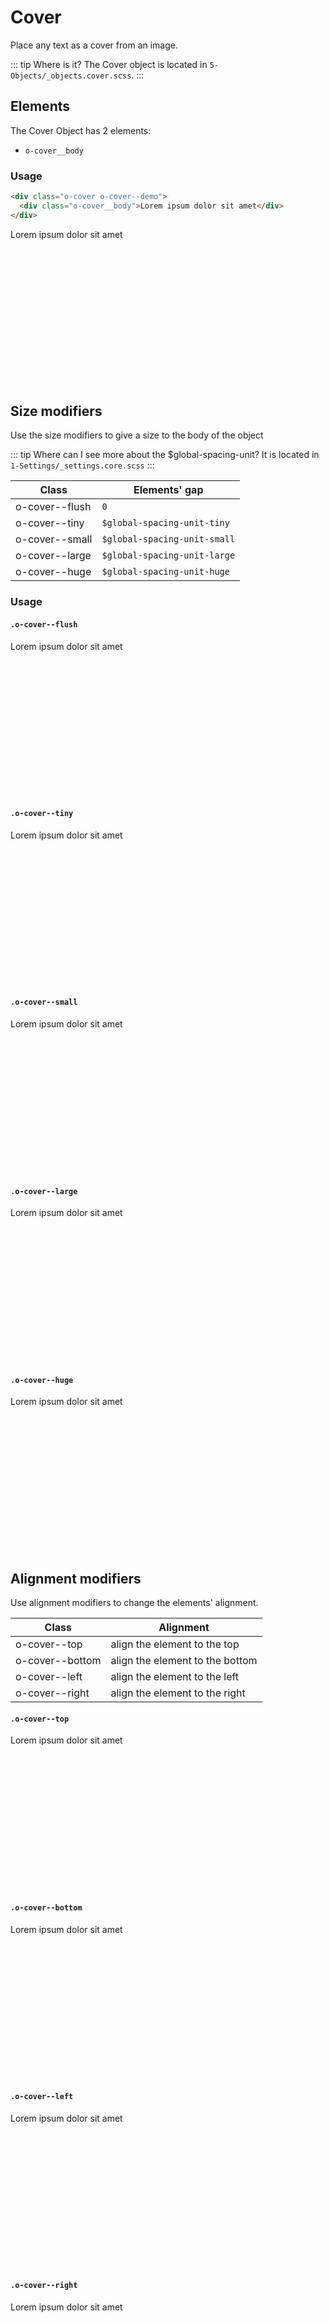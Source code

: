 # Cover

Place any text as a cover from an image.

::: tip Where is it?
The Cover object is located in `5-Objects/_objects.cover.scss`.
:::

## Elements

The Cover Object has 2 elements:

- `o-cover__body`

### Usage

```html
<div class="o-cover o-cover--demo">
  <div class="o-cover__body">Lorem ipsum dolor sit amet</div>
</div>
```

<div class="o-cover o-cover--demo">
		<div class="o-cover__body">
				Lorem ipsum dolor sit amet
		</div>
</div>

## Size modifiers

Use the size modifiers to give a size to the body of the object

::: tip Where can I see more about the $global-spacing-unit?
It is located in `1-Settings/_settings.core.scss`
:::

| Class          | Elements' gap               |
| -------------- | --------------------------- |
| o-cover--flush | `0` 											   |
| o-cover--tiny  | `$global-spacing-unit-tiny` |
| o-cover--small | `$global-spacing-unit-small`|
| o-cover--large | `$global-spacing-unit-large`|
| o-cover--huge  | `$global-spacing-unit-huge` |


### Usage

#### `.o-cover--flush`


<div class="o-cover o-cover--flush o-cover--demo u-mt-small">
		<div class="o-cover__body">
				Lorem ipsum dolor sit amet
		</div>
</div> 

#### `.o-cover--tiny`

<div class="o-cover o-cover--tiny o-cover--demo u-mt-small">
		<div class="o-cover__body">
				Lorem ipsum dolor sit amet
		</div>
</div>

#### `.o-cover--small`

<div class="o-cover o-cover--small o-cover--demo u-mt-small">
		<div class="o-cover__body">
				Lorem ipsum dolor sit amet
		</div>
</div>

#### `.o-cover--large`

<div class="o-cover o-cover--large o-cover--demo u-mt-small">
		<div class="o-cover__body">
				Lorem ipsum dolor sit amet
		</div>
</div>

#### `.o-cover--huge`

<div class="o-cover o-cover--huge o-cover--demo u-mt-small">
		<div class="o-cover__body">
				Lorem ipsum dolor sit amet
		</div>
</div>

## Alignment modifiers

Use alignment modifiers to change the elements' alignment.

| Class           | Alignment                         |
| --------------- | --------------------------------- |
| o-cover--top    | align the element to the top		  |
| o-cover--bottom | align the element to the bottom		|
| o-cover--left   | align the element to the left		  |
| o-cover--right  | align the element to the right		|


#### `.o-cover--top`

<div class="o-cover o-cover--top o-cover--demo u-mt-small">
		<div class="o-cover__body">
				Lorem ipsum dolor sit amet
		</div>
</div>

#### `.o-cover--bottom`

<div class="o-cover o-cover--bottom o-cover--demo u-mt-small">
		<div class="o-cover__body">
				Lorem ipsum dolor sit amet
		</div>
</div>

#### `.o-cover--left`

<div class="o-cover o-cover--left o-cover--demo u-mt-small">
		<div class="o-cover__body">
				Lorem ipsum dolor sit amet
		</div>
</div>

#### `.o-cover--right`

<div class="o-cover o-cover--right o-cover--demo u-mt-small">
		<div class="o-cover__body">
				Lorem ipsum dolor sit amet
		</div>
</div>

<style lang="scss">
@import '../../.vuepress/scss/main.scss';
@import './outline.css';

code {
    div {
        color:black;
    }
    p {
        color:black;
    }
}

.o-cover--demo {
    background-image:url('http://unsplash.it/960/600');
    height: 250px;
}

</style>
